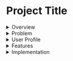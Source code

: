 # Project Title

<details>

<summary>Overview</summary>
## Overview

What is your app? Brief description in a couple of sentences.

My app will be a brand website to help a local wine importer to shine. Hopefully having his own website that showcases the products that he imports and the producers he works with. I want to include a find Us page that gives the user a list of restaurant were the importer's products are available. Hopefully my app will help him make more sale and in the futur I would like to create an inventory app for importers too! (This is for another time)

</details>

<details>
<summary>Problem</summary>
### Problem

Why is your app needed? Background information around any pain points or other reasons.

I personnaly think that in the world we live in, in 2024 and in a really dynamic and fast-paced city like Montreal, if you have a brand or side business and you don't have a good branding like an instagram page, functional website, your logo, to name a few, to highlight your products, it's really hard to grow and not be outshined by other similar businesses.

I think their will always be a need for a e-commerce plateform, especially user friendly one that are afforfable and if I can recreate even 10-15% of that for my capstone I would be really pleased. My goal is to keep working on it way after the bootcamp to make it way more complex.

</details>

<details>
<summary>User Profile</summary>
### User Profile

Who will use your app? How will they use it? Any special considerations that your app must take into account.

Hopefully my app would be used by two types of person.

First one : my client, who will be able to use his "backend" to upload pictures of his products with descriptions and prices to facilitate his sales.

second one: In this scenario, the users would use this website to read about my friend's imported wines, learn about wine production and be able to discover the great humans behind the wine bottle they shop for.

</details>
<details>
<summary>Features</summary>
### Features

List the functionality that your app will include. These can be written as user stories or descriptions with related details. Do not describe _how_ these features are implemented, only _what_ needs to be implemented.

-I would like to display about 10 new bottles on the home page, using a filter function to only keep the 10 first or the 10 last bottle of the array of bottles.

-The user will be able to read about wine producers carried by the importers.

-See what just came in on the main page, when the user hovers over the bottle it lets them see some details of the wine with a fun color transition (I want to see the bottle image still but with a overlay of gradient color with low opacity and text over it)

-See a live map where products can be wines can be found in Montreal and its surroundings.

-Read about the company's mission and who's the team behind.

</details>
<details>
<summary>Implementation</summary>
## Implementation

<details>
<summary>Tech Stack</summary>
### Tech Stack

List technologies that will be used in your app, including any libraries to save time or provide more functionality. Be sure to research any potential limitations.

I will be using:

-React
-React-router-dom
-Axios
-MySQL
-Sass (obvi)
-express

</details>
<details>
<summary>APIs</summary>
### APIs

List any external sources of data that will be used in your app.

I would like to use google Maps embeded map to show users where they can find the importer's bottle of wine in Montreal. Each marker will show a restaurant or store's name and address.

I will use my own API that hopefully is connected to my own database.

</details>
<details>
<summary>Sitemap</summary>
### Sitemap

In terms of what pages this website will showcase :

- About section that gives you a description of their mission with this company + a brief presentation of the team behind it.

- Find us section that will show the user where their products can be found in Quebec

- Producers section that give a description of who's being the production of every single bottle of wine and where they are from and which wine does the importer carry from them at the moment.

- Products section ordered by wine type (color probably) with a description from each bottle.

-I'll add a search bar that let you search your product by name or producer

- A listing section that will show a uploaded PDF with up to date stock that restaurant or an individual that would like to order for their own cellar.

</details>
<details>
<summary>Mockups</summary>
### Mockups

I have make a mockup of my Home and About sections.

![](./src/assets/Mockups/Home.png)
![](./src/assets/Mockups/About.png)
![](./src/assets/Mockups/findUs.png)
![](./src/assets/Mockups/Producers.png)
![](./src/assets/Mockups/ProducerDetail.png)
![](./src/assets/Mockups/Wines.png)
![](./src/assets/Mockups/WineDetails.png)
![](./src/assets/Mockups/Listing.png)

About (About.png)

</details>
<details>
<summary>Data</summary>
### Data

Describe your data and the relationships between them. You can show this visually using diagrams, or write it out.

I want to store my data in a database. This is what I really wanna play with for this Capstone, I wanna get comfortable with it.
I'd have two database

1. Producers {
   producer_id
   producer_name
   producer_region
   producer_village
   producer_description
   producer_image
   wine_id (foreign key)
   }

2. Wines {
   wine_id
   wine_name
   wine_region
   wine_appellation
   wine_description
   wine_image
   wine_varietal
   }

![](./src/assets/Mockups/grand-ordinaire-database.png)

</details>
<details>
<summary>Endpoints</summary>
### Endpoints

<!-- "use client";

import { useState } from "react";
import {
APIProvider,
Map,
AdvancedMarker,
Pin,
InfoWindow,
} from "@vis.gl/react-google-maps";
import "./Map.scss"

const MapComp = () => {
const position = { lat: 45.508888, lng: -73.561668 };
const vinMonLapin = { lat: 45.53300094604492, lng: -73.61061096191406};
const [open, setOpen] = useState(false); -->

  <!-- return (
    <article className="map__container">
      <APIProvider apiKey={process.env.REACT_APP_GOOGLE_MAPS_KEY}>
        <div className="map">
          <Map zoom={13} center={position} mapId={process.env.REACT_APP_GOOGLE_MAPS_STYLE}>
            <AdvancedMarker position={vinMonLapin} onClick={() => setOpen(true)}>
              <Pin />
            </AdvancedMarker>

            {open && (
              <InfoWindow position={vinMonLapin} onCloseClick={() => setOpen(false)}>
                <p>Vin Mon Lapin</p>
             </InfoWindow>
            )}
          </Map>
        </div>
      </APIProvider>
    </article>  
  );
} -->

This is how I fetch GoogleMaps into my app. It takes a API key and a map style number. I already tested it and it works.

**GET /producers/**

Get a list of all producers to display on the ProducerPage
Response:

```
[
    {
        "id": 1,
        "name": "Pierre Bourlier",
    },
    {
        "id": 2,
        "name": "Christian Venier",
    },
    ...
]
```

**GET /producers/:id**

## To use when we clicked on a specific producer. It renders on the /producers/:id url

Response:

```
{
    "id": 1,
    "name": "Christian Venier",
    "country": "France",
    "region": "Ardèche",
    "description": "In 2015 Pierre set up his modest domaine, deep in the northern hills of Ardèche...",
    "bottle_id": "5", "7"
}
```

**GET /wines**

- Render every available bottle of wine on the /wines page

Response:

```
{
    "id": 1,
    "name": "Vaille que Vaille",
},
{
    "id": 2,
    "name": "Ca de Noci",
}
```

**GET /wines/:id**

- Gives specific informations on the given wine on its own page /wines/:Wineid

Response:

```
{
    "id": 1,
    "name": "Vaille que Vaille",
    "description": "this wine is bright",
    "grapes": "pinot noir",
    "region": "France",
    "appellation: ""
}
```

</details>
<details>
<summary>Auth</summary>
<!-- ### Auth

<!-- Does your project include any login or user profile functionality? If so, describe how authentication/authorization will be implemented.  -->

</details>
<details>
<summary>Roadmap</summary>
## Roadmap

Scope your project as a sprint. Break down the tasks that will need to be completed and map out timeframes for implementation. Think about what you can reasonably complete before the due date. The more detail you provide, the easier it will be to build.

1. Create a mock up of every pages to let me identify every component and see if I can easily repeat them on mulitple pages. This
2. Do the styling of my website (I like starting with what I'm really comfortable with) I probablye can have this done in a week.
3. Do the routes of my app (couple hours for sure)
4. Add functionality - hovering effect, map markers. (couple hours I think, one or two evenings)
5. backend functionnality - this will probably be my biggest chunk.

</details>
<details>
<summary>Nice-to-haves</summary>
## Nice-to-haves

I wanna add authentification to add an upload page for the admin.

In the future I would like to implement an ordering function directly from the website. Ordering wine in Quebec, beside directly from our liquor monopole is really complicated and I would like to make my friend's life easier by having his users be able to order directly from the website and pay. He would then receive a order confirmation and only have to arrange the shipping from SAQ then. Obviously from their end, the user would also receive a order confirmation from the email they provided.

I say in the futur because I wanna try to be realistic with what I think I can produce with the amount of time we will have after approval until our presentation day. It does drive me to think about what will be implementable afterward to greatlyt update his website's feature and showcase even more what I'm capable of.

</details>
</details>
